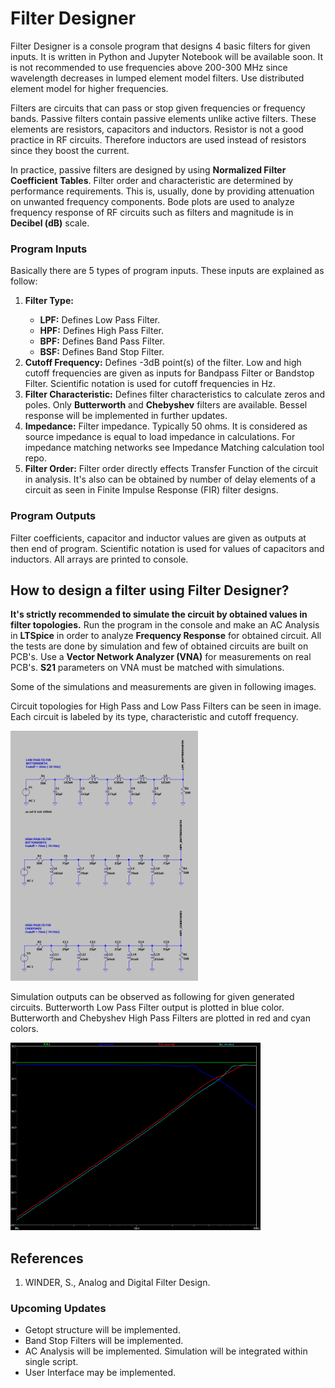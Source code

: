 <h1><b>Filter Designer</b></h1>

<p>Filter Designer is a console program that designs 4 basic filters for given inputs. It is written in Python and Jupyter Notebook will be available soon. It is not recommended to use frequencies above 200-300 MHz since wavelength decreases in lumped element model filters. Use distributed element model for higher frequencies.</p>

<p>Filters are circuits that can pass or stop given frequencies or frequency bands. Passive filters contain passive elements unlike active filters. These elements are resistors, capacitors and inductors. Resistor is not a good practice in RF circuits. Therefore inductors are used instead of resistors since they boost the current.</p>

<p>In practice, passive filters are designed by using <b>Normalized Filter Coefficient Tables</b>. Filter order and characteristic are determined by performance requirements. This is, usually, done by providing attenuation on unwanted frequency components. Bode plots are used to analyze frequency response of RF circuits such as filters and magnitude is in <b>Decibel (dB)</b> scale.</p>

<h3><b>Program Inputs</b></h3>

<p> Basically there are 5 types of program inputs. These inputs are explained as follow:</p>

<ol>
    <li> <b>Filter Type:</b> </li>
    <ul>
        <li><b>LPF:</b> Defines Low Pass Filter.</li>
        <li><b>HPF:</b> Defines High Pass Filter.</li>
        <li><b>BPF:</b> Defines Band Pass Filter.</li>
        <li><b>BSF:</b> Defines Band Stop Filter.</li>
    </ul>
    <li> <b>Cutoff Frequency:</b> Defines -3dB point(s) of the filter. Low and high cutoff frequencies are given as inputs for Bandpass Filter or Bandstop Filter. Scientific notation is used for cutoff frequencies in Hz.</li>
    <li> <b>Filter Characteristic:</b> Defines filter characteristics to calculate zeros and poles. Only <b>Butterworth</b> and <b>Chebyshev</b> filters are available. Bessel response will be implemented in further updates.</li>
    <li> <b>Impedance:</b> Filter impedance. Typically 50 ohms. It is considered as source impedance is equal to load impedance in calculations. For impedance matching networks see Impedance Matching calculation tool repo.</li>
    <li> <b>Filter Order:</b> Filter order directly effects Transfer Function of the circuit in analysis. It's also can be obtained by number of delay elements of a circuit as seen in Finite Impulse Response (FIR) filter designs. </li>
</ol>


<h3><b>Program Outputs</b></h3>

<p> Filter coefficients, capacitor and inductor values are given as outputs at then end of program. Scientific notation is used for values of capacitors and inductors. All arrays are printed to console.
</p>


<h2> How to design a filter using Filter Designer?</h2>

<p> <b>It's strictly recommended to simulate the circuit by obtained values in filter topologies.</b> Run the program in the console and make an AC Analysis in <b>LTSpice</b> in order to analyze <b>Frequency Response</b> for obtained circuit. All the tests are done by simulation and few of obtained circuits are built on PCB's. Use a <b>Vector Network Analyzer (VNA)</b> for measurements on real PCB's. <b>S21</b> parameters on VNA must be matched with simulations.</p>
<p> Some of the simulations and measurements are given in following images.</p>

<p> Circuit topologies for High Pass and Low Pass Filters can be seen in image. Each circuit is labeled by its type, characteristic and cutoff frequency.</p>
<img src="img/Simulation.png" alt="Filter topology used in simulation." style="width:300px;height:400px;">
<p> Simulation outputs can be observed as following for given generated circuits. Butterworth Low Pass Filter output is plotted in blue color. Butterworth and Chebyshev High Pass Filters are plotted in red and cyan colors.</p>
<img src="img/Simulation_Outputs.png" alt="Frequency Response in simulation." style="width:400px;height:300px;">


<h2> References </h2>
<ol>
    <li> WINDER, S., Analog and Digital Filter Design.</li>
</ol>

<h3> Upcoming Updates </h3>
<ul> 
    <li>Getopt structure will be implemented.</li>
    <li>Band Stop Filters will be implemented.</li>
    <li>AC Analysis will be implemented. Simulation will be integrated within single script.</li>
    <li>User Interface may be implemented.</li>
</ul>
